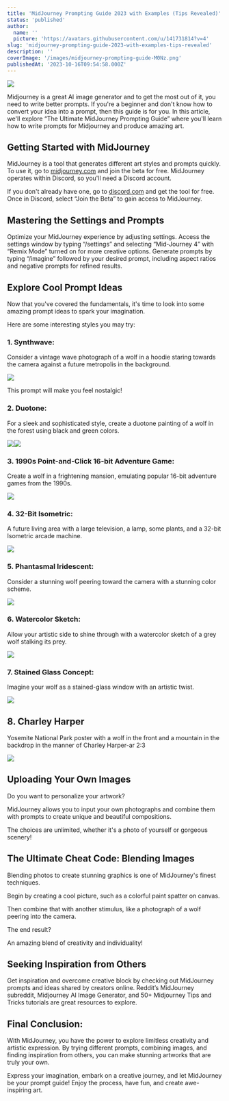 ```yaml
---
title: 'MidJourney Prompting Guide 2023 with Examples (Tips Revealed)'
status: 'published'
author:
  name: ''
  picture: 'https://avatars.githubusercontent.com/u/141731814?v=4'
slug: 'midjourney-prompting-guide-2023-with-examples-tips-revealed'
description: ''
coverImage: '/images/midjourney-prompting-guide-M0Nz.png'
publishedAt: '2023-10-16T09:54:58.000Z'
---
```


![](/images/midjourney-prompting-guide-Q1Nz.png)

Midjourney is a great AI image generator and to get the most out of it, you need to write better prompts. If you're a beginner and don't know how to convert your idea into a prompt, then this guide is for you. In this article, we'll explore “The Ultimate MidJourney Prompting Guide” where you'll learn how to write prompts for Midjourney and produce amazing art.

## **Getting Started with MidJourney**

MidJourney is a tool that generates different art styles and prompts quickly. To use it, go to [midjourney.com](http://midjourney.com) and join the beta for free. MidJourney operates within Discord, so you'll need a Discord account.

If you don't already have one, go to [discord.com](http://discord.com) and get the tool for free. Once in Discord, select “Join the Beta” to gain access to MidJourney.

## **Mastering the Settings and Prompts**

Optimize your MidJourney experience by adjusting settings. Access the settings window by typing “/settings” and selecting “Mid-Journey 4” with “Remix Mode” turned on for more creative options. Generate prompts by typing “/imagine” followed by your desired prompt, including aspect ratios and negative prompts for refined results.

## **Explore Cool Prompt Ideas**

Now that you've covered the fundamentals, it's time to look into some amazing prompt ideas to spark your imagination.

Here are some interesting styles you may try:

### **1\. Synthwave:**

Consider a vintage wave photograph of a wolf in a hoodie staring towards the camera against a future metropolis in the background.

![](/images/midjourney-prompt-cheat-code-synthwave-1024x753-IxNT.png)

This prompt will make you feel nostalgic!

### **2\. Duotone:**

For a sleek and sophisticated style, create a duotone painting of a wolf in the forest using black and green colors.

![](/images/midjourney-prompt-cheat-code-duotone-cwOD.png)![](/images/midjourney-prompt-cheat-code-duotone-2-g0ND.png)

### **3\. 1990s Point-and-Click 16-bit Adventure Game:**

Create a wolf in a frightening mansion, emulating popular 16-bit adventure games from the 1990s.

![](/images/midjourney-prompt-cheat-code-1990s-point-1024x745-MwMj.png)

### **4\. 32-Bit Isometric:**

A future living area with a large television, a lamp, some plants, and a 32-bit Isometric arcade machine.

![](/images/midjourney-prompt-cheat-code-isometric-g3Mz.png)

### **5\. Phantasmal Iridescent:**

Consider a stunning wolf peering toward the camera with a stunning color scheme.

![](/images/midjourney-prompt-cheat-code-phantasmal-iridescent-k5Nz.png)

### **6\. Watercolor Sketch:**

Allow your artistic side to shine through with a watercolor sketch of a grey wolf stalking its prey.

![](/images/midjourney-prompt-cheat-code-watercolor-sketch-I1Mz.png)

### **7\. Stained Glass Concept:**

Imagine your wolf as a stained-glass window with an artistic twist.

![](/images/midjourney-prompt-cheat-code-stained-glass-window-UwMj.png)

## **8\. Charley Harper**

Yosemite National Park poster with a wolf in the front and a mountain in the backdrop in the manner of Charley Harper-ar 2:3

![](/images/charley-harper-I3OT.png)

## **Uploading Your Own Images**

Do you want to personalize your artwork?

MidJourney allows you to input your own photographs and combine them with prompts to create unique and beautiful compositions.

The choices are unlimited, whether it's a photo of yourself or gorgeous scenery!

## **The Ultimate Cheat Code: Blending Images**

Blending photos to create stunning graphics is one of MidJourney's finest techniques.

Begin by creating a cool picture, such as a colorful paint spatter on canvas.

Then combine that with another stimulus, like a photograph of a wolf peering into the camera.

The end result?

An amazing blend of creativity and individuality!

## **Seeking Inspiration from Others**

Get inspiration and overcome creative block by checking out MidJourney prompts and ideas shared by creators online. Reddit’s MidJourney subreddit, Midjourney AI Image Generator, and 50+ Midjourney Tips and Tricks tutorials are great resources to explore.

## **Final Conclusion:**

With MidJourney, you have the power to explore limitless creativity and artistic expression. By trying different prompts, combining images, and finding inspiration from others, you can make stunning artworks that are truly your own.

Express your imagination, embark on a creative journey, and let MidJourney be your prompt guide! Enjoy the process, have fun, and create awe-inspiring art.

